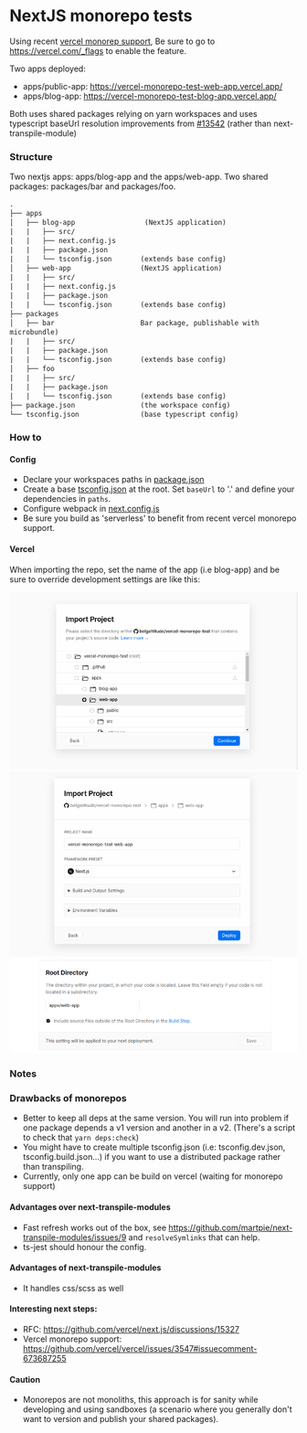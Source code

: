 # NextJS monorepo tests


Using recent [vercel monorep support](https://vercel.com/docs/git-integrations#monorepos), Be sure to go to https://vercel.com/_flags to enable the feature.

Two apps deployed:

- apps/public-app: https://vercel-monorepo-test-web-app.vercel.app/
- apps/blog-app: https://vercel-monorepo-test-blog-app.vercel.app/

Both uses shared packages relying on yarn workspaces and uses
typescript baseUrl resolution improvements from [#13542](https://github.com/vercel/next.js/pull/13542) 
      (rather than next-transpile-module)

### Structure

Two nextjs apps: apps/blog-app and the apps/web-app. 
Two shared packages: packages/bar and packages/foo.  

```
.
├── apps
│   ├── blog-app                 (NextJS application)
|   |   ├── src/
|   |   ├── next.config.js
|   |   ├── package.json
|   |   └── tsconfig.json       (extends base config)
│   ├── web-app                 (NextJS application)
|   |   ├── src/
|   |   ├── next.config.js
|   |   ├── package.json
|   |   └── tsconfig.json       (extends base config)
├── packages
│   ├── bar                     Bar package, publishable with microbundle)
|   |   ├── src/
|   |   ├── package.json
|   |   └── tsconfig.json       (extends base config)
│   ├── foo 
|   |   ├── src/
|   |   ├── package.json
|   |   └── tsconfig.json       (extends base config)
├── package.json                (the workspace config)
└── tsconfig.json               (base typescript config)
```

### How to

#### Config

- Declare your workspaces paths in [package.json](./package.json)
- Create a base [tsconfig.json](./tsconfig.json) at the root.
  Set `baseUrl` to '.' and define your dependencies in `paths`.
- Configure webpack in [next.config.js](./apps/web-app/next.config.js)
- Be sure you build as 'serverless' to benefit from recent vercel monorepo support.

#### Vercel

When importing the repo, set the name of the app (i.e blog-app) and be sure
to override development settings are like this:

![](docs/images/vercel-monorepo-import.png)
![](docs/images/vercel-monorepo-import-config.png)
![](docs/images/vercel-monorepo-output-dir.png)

### Notes

### Drawbacks of monorepos

- Better to keep all deps at the same version. You will run into problem if one package depends a v1 version and another in a v2.
  (There's a script to check that `yarn deps:check`)
- You might have to create multiple tsconfig.json (i.e: tsconfig.dev.json, tsconfig.build.json...) if you 
  want to use a distributed package rather than transpiling. 
- Currently, only one app can be build on vercel (waiting for monorepo support)

#### Advantages over next-transpile-modules

- Fast refresh works out of the box, see https://github.com/martpie/next-transpile-modules/issues/9 and `resolveSymlinks` that
  can help. 
- ts-jest should honour the config.

#### Advantages of next-transpile-modules

- It handles css/scss as well

#### Interesting next steps:

- RFC: https://github.com/vercel/next.js/discussions/15327
- Vercel monorepo support: https://github.com/vercel/vercel/issues/3547#issuecomment-673687255

#### Caution

- Monorepos are not monoliths, this approach is for sanity while developing and using sandboxes 
  (a scenario where you generally don't want to version and publish your shared packages). 
  